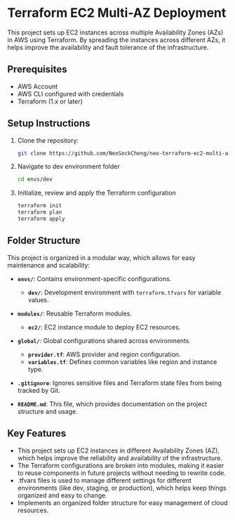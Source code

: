 # Terraform EC2 Multi-AZ Deployment

This project sets up EC2 instances across multiple Availability Zones (AZs) in AWS using Terraform. By spreading the instances across different AZs, it helps improve the availability and fault tolerance of the infrastructure.

## Prerequisites

- AWS Account
- AWS CLI configured with credentials
- Terraform (1.x or later)

## Setup Instructions

1. Clone the repository:
   ```bash
   git clone https://github.com/NeoSockCheng/neo-terraform-ec2-multi-az.git

2. Navigate to dev environment folder
    ```bash
    cd envs/dev

3. Initialize, review and apply the Terraform configuration
    ```bash
    terraform init
    terraform plan
    terraform apply

## Folder Structure
This project is organized in a modular way, which allows for easy maintenance and scalability:

- **`envs/`**: Contains environment-specific configurations.
  - **`dev/`**: Development environment with `terraform.tfvars` for variable values.

- **`modules/`**: Reusable Terraform modules.
  - **`ec2/`**: EC2 instance module to deploy EC2 resources.

- **`global/`**: Global configurations shared across environments.
  - **`provider.tf`**: AWS provider and region configuration.
  - **`variables.tf`**: Defines common variables like region and instance type.

- **`.gitignore`**: Ignores sensitive files and Terraform state files from being tracked by Git.
- **`README.md`**: This file, which provides documentation on the project structure and usage.

## Key Features
- This project sets up EC2 instances in different Availability Zones (AZ), which helps improve the reliability and availability of the infrastructure.
- The Terraform configurations are broken into modules, making it easier to reuse components in future projects without needing to rewrite code.
- .tfvars files is used to manage different settings for different environments (like dev, staging, or production), which helps keep things organized and easy to change.
- Implements an organized folder structure for easy management of cloud resources.